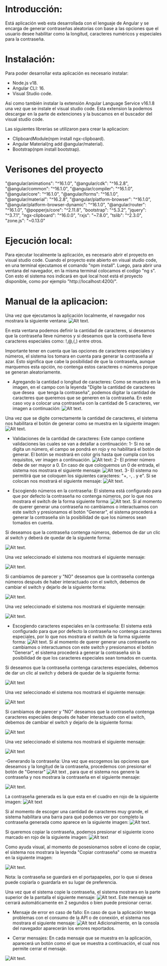 # Introducción:
Está aplicación web esta desarrollada con el lenguaje de Angular y  se encarga de generar contraseñas aleatorias con base a las opciones que el usuario desee habilitar como la longitud, caracteres numéricos y especiales para la contraseña.

# Instalación:
Para poder desarrollar esta aplicación es necesario instalar:
- Node.js v18.
- Angular CLI: 16.
- Visual Studio code.

Así como también instalar la extensión Angular Language Service v16.1.8 una vez que se instale el visual studio code. Esta extension la podemos descargar en la parte de extenciones y la buscamos en el buscador del visual studio code.
 
Las siguientes librerías se utilizaron para crear la aplicacion:
- ClipboardModule(npm install ngx-clipboard).
- Angular Material(ng add @angular/material).
- Bootstrap(npm install bootstrap).

# Verisones del proyecto
"@angular/animations": "^16.1.0",
    "@angular/cdk": "^16.2.8",
    "@angular/common": "^16.1.0",
    "@angular/compiler": "^16.1.0",
    "@angular/core": "^16.1.0",
    "@angular/forms": "^16.1.0",
    "@angular/material": "^16.2.8",
    "@angular/platform-browser": "^16.1.0",
    "@angular/platform-browser-dynamic": "^16.1.0",
    "@angular/router": "^16.1.0",
    "@popperjs/core": "^2.11.8",
    "bootstrap": "^5.3.2",
    "jquery": "^3.7.1",
    "ngx-clipboard": "^16.0.0",
    "rxjs": "~7.8.0",
    "tslib": "^2.3.0",
    "zone.js": "~0.13.0"

# Ejecución local:
Para ejecutar localmente la aplicación, es necesario abrir el proyecto en visual studio code. Cuando el proyecto este abierto en visual studio code, en una terminal ejecutamos el comando "npm install". Luego, para abrir una ventana del navegador, en la misma terminal colocamos el codigo "ng s". Con esto el sistema nos indicará en qué local host está el proyecto disponible, como por ejemplo "http://localhost:4200/".

# Manual de la aplicacion:
Una vez que ejecutamos la aplicación localmente, el navegador nos mostrara la siguiente ventana:
![Alt text](ImgReadme/image.png).

En esta ventana podemos definir la cantidad de caracteres, si deseamos que la contraseña lleve números y
si deseamos que la contraseña lleve caracteres especiales como: !,@,(,) entre otros.

Importante tener en cuenta que las opciones de caracteres especiales y números, el sistema los tomara en cuenta para generar la contraseña al azar. Esto significa que cabe la posibilidad de que la contraseña, aunque marquemos esta opción, no contenga estos caracteres o números porque se generan aleatoriamente. 

- Agregando la cantidad o longitud de caracteres:
Como se muestra en la imagen, en el campo con la leyenda "Digite la cantidad de caracteres que desea   que tenga la contraseña", podemos digitar la cantidad de caracteres que queremos que se generen en la contraseña. En este caso voy a colocar una contraseña con la cantidad de 5 caracteres, ver imagen a continuación:
![Alt text](ImgReadme/cantidad.png).

Una vez que se digite correctamente la cantidad de caracteres, el sistema nos habilitara el botón de generar como se muestra en la siguiente imagen:
![Alt text](ImgReadme/btnvalido.png).

- Validaciones de la cantidad de caracteres:
Este campo contiene validaciones las cuales se van a detallar a continuación:
1- Si no se digita un número, el campo se pondrá en rojo y no habilitará el botón de generar. El botón se mostrará en color gris hasta que cumpla con los requisitos, ver imagen a continuación.
![Alt text](ImgReadme/cantVacio.png):
2- El primer número debe de ser mayor a 0. En caso de que coloquemos un 0 de entrada, el sistema nos mostrara el siguiente mensaje:
![Alt text](ImgReadme/cant0.png).
3- El sistema no permitirá que se coloquen los siguientes caracteres: "+, -, . y e". Si se colocan nos mostrará el siguiente mensaje:
![Alt text](ImgReadme/cant+-e.png).

- Escogiendo números en la contraseña:
El sistema está configurado para que por defecto la contraseña no contenga números, por lo que nos mostrara el switch de la forma siguiente forma:
![Alt text](ImgReadme/switch.png). Si al momento de querer generar una contraseña no cambiamos o interactuamos con este switch y presionamos el botón "Generar", el sistema procederá a generar la contraseña sin la posibilidad de que los números sean tomados en cuenta.

Si deseamos que la contraseña contenga números, debemos de dar un clic al switch y deberá de quedar de la siguiente forma:

![Alt text](ImgReadme/numerosP.png).

Una vez seleccionado el sistema nos mostrará el siguiente mensaje:

![Alt text](ImgReadme/mensajeN.png).

Si cambiamos de parecer y "NO" deseamos que la contraseña contenga números después de haber interactuado con el switch, debemos de cambiar el switch y dejarlo de la siguiente forma:

![Alt text](ImgReadme/numerosS.png).

Una vez seleccionado el sistema nos mostrará el siguiente mensaje:

![Alt text](ImgReadme/mensajeS.png).

- Escogiendo caracteres especiales en la contraseña:
El sistema está configurado para que por defecto la contraseña no contenga caracteres especiales, por lo que nos mostrara el switch de la forma siguiente forma:
![Alt text](ImgReadme/switch.png). Si al momento de querer generar una contraseña no cambiamos o interactuamos con este switch y presionamos el botón "Generar", el sistema procederá a generar la contraseña sin la posibilidad de que los caracteres especiales sean tomados en cuenta.

Si deseamos que la contraseña contenga caracteres especiales, debemos de dar un clic al switch y deberá de quedar de la siguiente forma:

![Alt text](ImgReadme/especialMP.png)

Una vez seleccionado el sistema nos mostrará el siguiente mensaje:

![Alt text](ImgReadme/EspecialesM.png)

Si cambiamos de parecer y "NO" deseamos que la contraseña contenga caracteres especiales después de haber interactuado con el switch, debemos de cambiar el switch y dejarlo de la siguiente forma:

![Alt text](ImgReadme/especialesP.png)

Una vez seleccionado el sistema nos mostrará el siguiente mensaje:

![Alt text](ImgReadme/MensajesPS.png)

-Generando la contraseña:
Una vez que escogemos las opciones que deseamos y la longitud de la contraseña, procedemos con presionar el botón de "Generar" ![Alt text](ImgReadme/btnVerde.png)
, para que el sistema nos genere la contraseña y nos mostrara la contraseña en el siguiente mensaje:

![Alt text](ImgReadme/mensajeContra.png).

La contraseña generada es la que esta en el cuadro en rojo de la siguiente imagen:
![Alt text](ImgReadme/cuadroContra.png)

Si al momento de escoger una cantidad de caracteres muy grande, el sistema habilitara una barra para qué podemos ver por completo la contraseña generada como aparece en la siguiente imagen:
![Alt text](ImgReadme/barra.png).

Si queremos copiar la contraseña, podemos presionar el siguiente icono marcado en rojo de la siguiente imagen:
![Alt text](ImgReadme/btnCopiar.png)

Como ayuda visual, al momento de posesionarnos sobre el icono de copiar, el sistema nos mostrara la leyenda "Copiar contraseña" como se muestra en la siguiente imagen:

![Alt text](ImgReadme/copiarcontra.png).

Nota: la contraseña se guardará en el portapapeles, por lo que si desea puede copiarla o guardarla en su lugar de preferencia.

Una vez que el sistema copie la contraseña, el sistema mostrara en la parte superior de la pantalla el siguiente mensaje: 
![Alt text](ImgReadme/copiarmensaje.png).
Este mensaje se cerrará automáticamente en 2 segundos o bien puede presionar cerrar.

- Mensaje de error en caso de fallo:
En caso de que la aplicación tenga problemas con el consumo de la API o de conexión, el sistema nos mostrara el siguiente mensaje:
![Alt text](ImgReadme/mensajeAPI.png)
Adicionalmente, en la consola del navegador aparecerán los errores reportados.

- Cerrar mensajes:
En cada mensaje que se muestra en la aplicación, aparecerá un botón como el que se muestra a continuación, el cual nos permite cerrar el mensaje.

![Alt text](ImgReadme/btncerrar.png).



